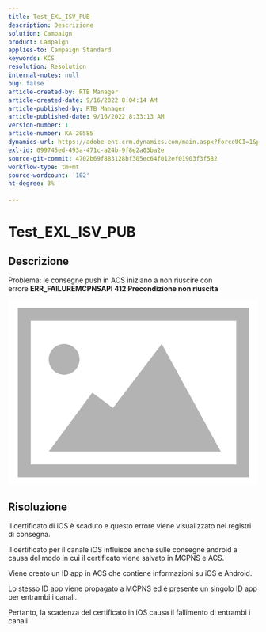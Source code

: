 ```yaml
---
title: Test_EXL_ISV_PUB
description: Descrizione
solution: Campaign
product: Campaign
applies-to: Campaign Standard
keywords: KCS
resolution: Resolution
internal-notes: null
bug: false
article-created-by: RTB Manager
article-created-date: 9/16/2022 8:04:14 AM
article-published-by: RTB Manager
article-published-date: 9/16/2022 8:33:13 AM
version-number: 1
article-number: KA-20585
dynamics-url: https://adobe-ent.crm.dynamics.com/main.aspx?forceUCI=1&pagetype=entityrecord&etn=knowledgearticle&id=19aa6320-9635-ed11-9db1-000d3a5c1bcc
exl-id: 099745ed-493a-471c-a24b-9f8e2a03ba2e
source-git-commit: 4702b69f883128bf305ec64f012ef01903f3f582
workflow-type: tm+mt
source-wordcount: '102'
ht-degree: 3%

---
```


# Test_EXL_ISV_PUB

## Descrizione


Problema: le consegne push in ACS iniziano a non riuscire con errore <b>ERR_FAILUREMCPNSAPI 412 Precondizione non riuscita </b>

![](assets/___276b812e-9a35-ed11-9db1-000d3a5c1bcc___.png)




## Risoluzione


Il certificato di iOS è scaduto e questo errore viene visualizzato nei registri di consegna.

Il certificato per il canale iOS influisce anche sulle consegne android a causa del modo in cui il certificato viene salvato in MCPNS e ACS.

Viene creato un ID app in ACS che contiene informazioni su iOS e Android.

Lo stesso ID app viene propagato a MCPNS ed è presente un singolo ID app per entrambi i canali.

Pertanto, la scadenza del certificato in iOS causa il fallimento di entrambi i canali
